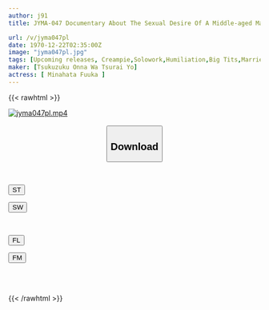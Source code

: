 ```yaml
---
author: j91
title: JYMA-047 Documentary About The Sexual Desire Of A Middle-aged Man. Sweaty Sex Between A Fallen Wife With A Plump And Lustful Body And An Old Man. A Wife With Big Breasts And An Ass Who Is Raped All Day Long. Soka Minamihata

url: /v/jyma047pl
date: 1970-12-22T02:35:00Z
image: "jyma047pl.jpg"
tags: [Upcoming releases, Creampie,Solowork,Humiliation,Big Tits,Married Woman,BBW,Huge Butt	]
maker: [Tsukuzuku Onna Wa Tsurai Yo]
actress: [ Minahata Fuuka ]
---
```



{{< rawhtml >}}

<div class="video" data-videoid="pending_link.html">
    <a href="javascript:;">
        <img src="/v/jyma047pl/jyma047pl.jpg" width="WIDTH" height="HEIGHT" alt="jyma047pl.mp4" loading="lazy">
    </a>
</div>

<script type="text/javascript" src="https://j91.asia/asset/on-demand-pend.js"></script>

<br>
  <link rel="stylesheet" href="https://j91.asia/asset/bs5.css">
  
  <center>
  <button class="btn btn-primary" type="button" data-bs-toggle="collapse" data-bs-target=".multi-collapse" aria-expanded="false" aria-controls="multiCollapseExample1 multiCollapseExample2"><h2>Download</h2></button></center>
</p>
<div class="row">
  <div class="col">
    <div class="collapse multi-collapse" id="multiCollapseExample1">
      <div class="card card-body">
	      	      <br>
<div class="buttons">  
<p><a href="https://j91.asia/pending_link.html" target="_blank"><button class="btn-hover color-3"><i class="fa fa-download"></i> ST</button></a></p>
<p><a href="https://j91.asia/pending_link.html" target="_blank"><button class="btn-hover color-2"><i class="fa fa-download"></i> SW</button></a></p></div>
    </div>
  </div>
</div>
  <div class="col">
    <div class="collapse multi-collapse" id="multiCollapseExample2">
      <div class="card card-body">
	      <br>
<div class="buttons">
<p><a href="https://j91.asia/pending_link.html" target="_blank"><button class="btn-hover color-9"><i class="fa fa-download"></i> FL</button></a></p>
<p><a href="https://j91.asia/pending_link.html" target="_blank"><button class="btn-hover color-8"><i class="fa fa-download"></i> FM</button></a></p></div>
<br><br>
      </div>
    </div>
  </div>
</div>

{{< /rawhtml >}}